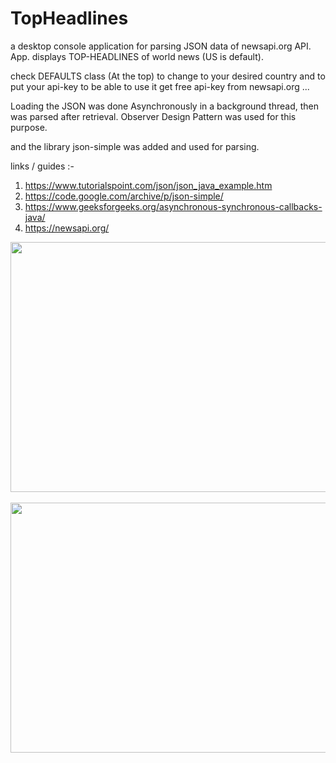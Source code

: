 # TopHeadlines


a desktop console application for parsing JSON data of newsapi.org API.
App. displays TOP-HEADLINES of world news (US is default).


check DEFAULTS class (At the top) to change to your desired country 
and to put your api-key to be able to use it
get free api-key from newsapi.org ... 


Loading the JSON was done Asynchronously in a background thread, then was parsed after retrieval.
Observer Design Pattern was used for this purpose.

and the library json-simple was added and used for parsing.

links / guides :-
1. https://www.tutorialspoint.com/json/json_java_example.htm
2. https://code.google.com/archive/p/json-simple/
3. https://www.geeksforgeeks.org/asynchronous-synchronous-callbacks-java/
4. https://newsapi.org/

<img src="https://user-images.githubusercontent.com/48130426/62246914-59fec280-b3ed-11e9-9f63-ea00d75770dc.png" width=600 height=400/>&emsp;<img src="https://user-images.githubusercontent.com/48130426/62246915-59fec280-b3ed-11e9-9f89-477ef3f43b71.png" width=600 height=400/>
